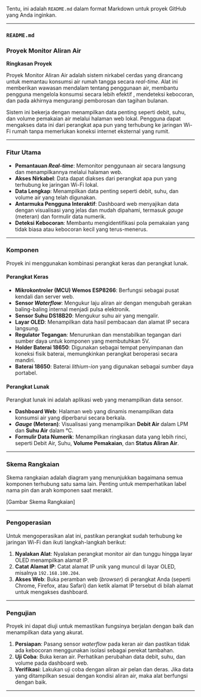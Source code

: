 Tentu, ini adalah `README.md` dalam format Markdown untuk proyek GitHub yang Anda inginkan.

---

### `README.md`

### Proyek Monitor Aliran Air

**Ringkasan Proyek**

Proyek Monitor Aliran Air adalah sistem nirkabel cerdas yang dirancang untuk memantau konsumsi air rumah tangga secara *real-time*. Alat ini memberikan wawasan mendalam tentang penggunaan air, membantu pengguna mengelola konsumsi secara lebih efektif , mendeteksi kebocoran, dan pada akhirnya mengurangi pemborosan dan tagihan bulanan.

Sistem ini bekerja dengan menampilkan data penting seperti debit, suhu, dan volume pemakaian air melalui halaman web lokal. Pengguna dapat mengakses data ini dari perangkat apa pun yang terhubung ke jaringan Wi-Fi rumah tanpa memerlukan koneksi internet eksternal yang rumit.

---

### Fitur Utama

* **Pemantauan *Real-time***: Memonitor penggunaan air secara langsung dan menampilkannya melalui halaman web.
* **Akses Nirkabel**: Data dapat diakses dari perangkat apa pun yang terhubung ke jaringan Wi-Fi lokal.
* **Data Lengkap**: Menampilkan data penting seperti debit, suhu, dan volume air yang telah digunakan.
* **Antarmuka Pengguna Interaktif**: Dashboard web menyajikan data dengan visualisasi yang jelas dan mudah dipahami, termasuk *gauge* (meteran) dan formulir data numerik.
* **Deteksi Kebocoran**: Membantu mengidentifikasi pola pemakaian yang tidak biasa atau kebocoran kecil yang terus-menerus.

---

### Komponen

Proyek ini menggunakan kombinasi perangkat keras dan perangkat lunak.

#### Perangkat Keras

* **Mikrokontroler (MCU) Wemos ESP8266**: Berfungsi sebagai pusat kendali dan server web.
* **Sensor *Waterflow***: Mengukur laju aliran air dengan mengubah gerakan baling-baling internal menjadi pulsa elektronik.
* **Sensor Suhu DS18B20**: Mengukur suhu air yang mengalir.
* **Layar OLED**: Menampilkan data hasil pembacaan dan alamat IP secara langsung.
* **Regulator Tegangan**: Menurunkan dan menstabilkan tegangan dari sumber daya untuk komponen yang membutuhkan 5V.
* **Holder Baterai 18650**: Digunakan sebagai tempat penyimpanan dan koneksi fisik baterai, memungkinkan perangkat beroperasi secara mandiri.
* **Baterai 18650**: Baterai *lithium-ion* yang digunakan sebagai sumber daya portabel.

#### Perangkat Lunak

Perangkat lunak ini adalah aplikasi web yang menampilkan data sensor.

* **Dashboard Web**: Halaman web yang dinamis menampilkan data konsumsi air yang diperbarui secara berkala.
* ***Gauge* (Meteran)**: Visualisasi yang menampilkan **Debit Air** dalam LPM dan **Suhu Air** dalam °C.
* **Formulir Data Numerik**: Menampilkan ringkasan data yang lebih rinci, seperti Debit Air, Suhu, **Volume Pemakaian**, dan **Status Aliran Air**.

---

### Skema Rangkaian

Skema rangkaian adalah diagram yang menunjukkan bagaimana semua komponen terhubung satu sama lain. Penting untuk memperhatikan label nama pin dan arah komponen saat merakit.

[Gambar Skema Rangkaian]

---

### Pengoperasian

Untuk mengoperasikan alat ini, pastikan perangkat sudah terhubung ke jaringan Wi-Fi dan ikuti langkah-langkah berikut:

1.  **Nyalakan Alat**: Nyalakan perangkat monitor air dan tunggu hingga layar OLED menampilkan alamat IP.
2.  **Catat Alamat IP**: Catat alamat IP unik yang muncul di layar OLED, misalnya `192.168.100.204`.
3.  **Akses Web**: Buka peramban web (*browser*) di perangkat Anda (seperti Chrome, Firefox, atau Safari) dan ketik alamat IP tersebut di bilah alamat untuk mengakses dashboard.

---

### Pengujian

Proyek ini dapat diuji untuk memastikan fungsinya berjalan dengan baik dan menampilkan data yang akurat.

1.  **Persiapan**: Pasang sensor *waterflow* pada keran air dan pastikan tidak ada kebocoran menggunakan isolasi sebagai perekat tambahan.
2.  **Uji Coba**: Buka keran air. Perhatikan perubahan data debit, suhu, dan volume pada dashboard web.
3.  **Verifikasi**: Lakukan uji coba dengan aliran air pelan dan deras. Jika data yang ditampilkan sesuai dengan kondisi aliran air, maka alat berfungsi dengan baik.

---
